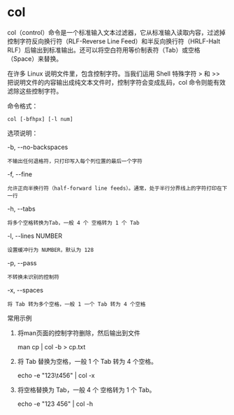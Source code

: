 # col

col（control）命令是一个标准输入文本过滤器，它从标准输入读取内容，过滤掉控制字符反向换行符（RLF-Reverse Line Feed）和半反向换行符（HRLF-Halt RLF）后输出到标准输出。还可以将空白符用等价制表符（Tab）或空格（Space）来替换。

在许多 Linux 说明文件里，包含控制字符。当我们运用 Shell 特殊字符 > 和 >> 把说明文件的内容输出成纯文本文件时，控制字符会变成乱码，col 命令则能有效滤除这些控制字符。

命令格式：

    col [-bfhpx] [-l num]

选项说明：

-b, --no-backspaces

	不输出任何退格符，只打印写入每个列位置的最后一个字符

-f, --fine

	允许正向半换行符（half-forward line feeds）。通常，处于半行分界线上的字符打印在下一行

-h, --tabs

	将多个空格转换为Tab，一般 4 个 空格转为 1 个 Tab

-l, --lines NUMBER

	设置缓冲行为 NUMBER，默认为 128

-p, --pass

	不转换未识别的控制符

-x, --spaces

	将 Tab 转为多个空格，一般 1 一个 Tab 转为 4 个空格


常用示例

1. 将man页面的控制字符删除，然后输出到文件

    man cp | col -b > cp.txt

2. 将 Tab 替换为空格，一般 1 个 Tab 转为 4 个空格。

    echo -e "123\t456" | col -x

3. 将空格替换为 Tab，一般 4 个 空格转为 1 个 Tab。

    echo -e "123    456" | col -h



